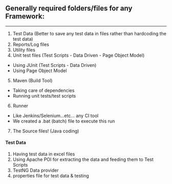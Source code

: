 ## Generally required folders/files for any Framework:
-------------------------------------------------------

1. Test Data (Better to save any test data in files rather than hardcoding the test data)
2. Reports/Log files
3. Utility files
4. Unit test files (Test Scripts - Data Driven - Page Object Model)
  - Using JUnit (Test Scripts - Data Driven)
  - Using Page Object Model
5. Maven (Build Tool)
  - Taking care of dependencies
  - Running unit tests/test scripts
6. Runner
  - Like Jenkins/Selenium...etc... any CI tool
  - We created a .bat (batch) file to execute this run
7. The Source files! (Java coding)



#### Test Data 

1. Having test data in excel files
2. Using Apache POI for extracting the data and feeding them to Test Scripts
3. TestNG Data provider
4. properties file for test data & testing
